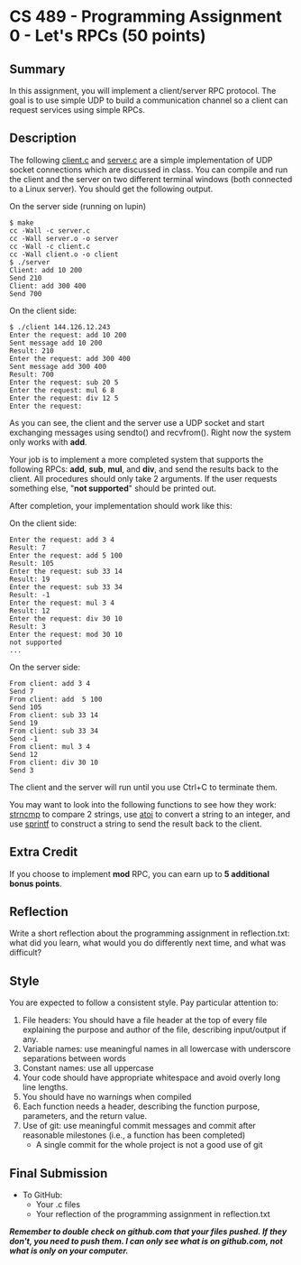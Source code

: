 # CS 489 - Programming Assignment 0 - Let's RPCs (50 points)

## Summary
In this assignment, you will implement a client/server RPC protocol. The goal is to use simple UDP to build a communication channel so a client can request services using simple RPCs.

## Description
The following [client.c](client.c) and [server.c](server.c) are a simple implementation of UDP socket connections which are discussed in class. You can compile and run the client and the server on two different terminal windows (both connected to a Linux server). You should get the following output.

On the server side (running on lupin)

```
$ make
cc -Wall -c server.c 
cc -Wall server.o -o server
cc -Wall -c client.c 
cc -Wall client.o -o client
$ ./server
Client: add 10 200
Send 210 
Client: add 300 400
Send 700 

```

On the client side:
```
$ ./client 144.126.12.243
Enter the request: add 10 200
Sent message add 10 200
Result: 210
Enter the request: add 300 400
Sent message add 300 400
Result: 700
Enter the request: sub 20 5
Enter the request: mul 6 8
Enter the request: div 12 5
Enter the request: 
```

As you can see, the client and the server use a UDP socket and start exchanging messages using sendto() and recvfrom(). Right now the system only works with **add**.

Your job is to implement a more completed system that supports the following RPCs: **add**, **sub**, **mul**, and **div**, and send the results back to the client. All procedures should only take 2 arguments. If the user requests something else, "**not supported**" should be printed out.

After completion, your implementation should work like this:

On the client side:
```
Enter the request: add 3 4
Result: 7
Enter the request: add 5 100
Result: 105
Enter the request: sub 33 14
Result: 19
Enter the request: sub 33 34
Result: -1
Enter the request: mul 3 4
Result: 12
Enter the request: div 30 10
Result: 3
Enter the request: mod 30 10
not supported
...
```

On the server side:
```
From client: add 3 4
Send 7
From client: add  5 100
Send 105
From client: sub 33 14
Send 19
From client: sub 33 34
Send -1
From client: mul 3 4
Send 12
From client: div 30 10
Send 3
```

The client and the server will run until you use Ctrl+C to terminate them.

You may want to look into the following functions to see how they work: [strncmp](http://linux.die.net/man/3/strncmp) to compare 2 strings, use [atoi](http://linux.die.net/man/3/atoi) to convert a string to an integer, and use [sprintf](http://linux.die.net/man/3/sprintf) to construct a string to send the result back to the client.

## Extra Credit
If you choose to implement **mod** RPC, you can earn up to **5 additional bonus points**.


## Reflection
Write a short reflection about the programming assignment in reflection.txt: what did you learn, what would you do differently next time, and what was difficult?

## Style
You are expected to follow a consistent style. Pay particular attention to:

1. File headers: You should have a file header at the top of every file explaining the purpose and author of the file, describing input/output if any.
2. Variable names: use meaningful names in all lowercase with underscore separations between words
3. Constant names: use all uppercase
4. Your code should have appropriate whitespace and avoid overly long line lengths.
5. You should have no warnings when compiled
6. Each function needs a header, describing the function purpose, parameters, and the return value.
7. Use of git: use meaningful commit messages and commit after reasonable milestones (i.e., a function has been completed)
    * A single commit for the whole project is not a good use of git


## Final Submission 
* To GitHub:
  * Your .c files
  * Your reflection of the programming assignment in reflection.txt

***Remember to double check on github.com that your files pushed. If they don't, you need to push them. I can only see what is on github.com, not what is only on your computer.***
